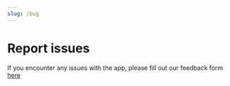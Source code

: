 ```yaml
---
slug: /bug
---
```


# Report issues

If you encounter any issues with the app, please fill out our feedback form [here](https://docs.google.com/forms/d/e/1FAIpQLSdyt4olypT86pN9GLoueuawR_XUJwlDLo_HhSpIGTZ2Q7sn2g/viewform?usp=dialog)
